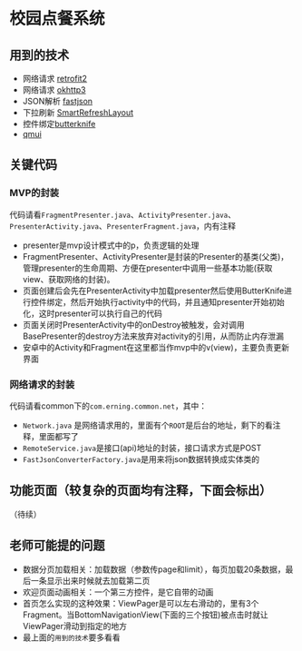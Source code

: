 # 校园点餐系统

## 用到的技术
* 网络请求 [retrofit2](https://blog.csdn.net/carson_ho/article/details/73732076)
* 网络请求 [okhttp3](https://www.jianshu.com/p/16ab28d40737)
* JSON解析 [fastjson](https://www.cnblogs.com/felixzh/p/8551796.html)
* 下拉刷新 [SmartRefreshLayout](https://www.jianshu.com/p/29e315ff44a6)
* 控件绑定[butterknife](https://www.jianshu.com/p/5dead31a84f6)
* [qmui](https://qmuiteam.com/android/documents/)

## 关键代码
### MVP的封装
代码请看`FragmentPresenter.java`、`ActivityPresenter.java`、`PresenterActivity.java`、`PresenterFragment.java`，内有注释
* presenter是mvp设计模式中的p，负责逻辑的处理
* FragmentPresenter、ActivityPresenter是封装的Presenter的基类(父类)，管理presenter的生命周期、方便在presenter中调用一些基本功能(获取view、获取网络的封装)。
* 页面创建后会先在PresenterActivity中加载presenter然后使用ButterKnife进行控件绑定，然后开始执行activity中的代码，并且通知presenter开始初始化，这时presenter可以执行自己的代码
* 页面关闭时PresenterActivity中的onDestroy被触发，会对调用BasePresenter的destroy方法来放弃对activity的引用，从而防止内存泄漏
* 安卓中的Activity和Fragment在这里都当作mvp中的v(view)，主要负责更新界面

### 网络请求的封装
代码请看common下的`com.erning.common.net`，其中：
* `Network.java` 是网络请求用的，里面有个`ROOT`是后台的地址，剩下的看注释，里面都写了
* `RemoteService.java`是接口(api)地址的封装，接口请求方式是POST
* `FastJsonConverterFactory.java`是用来将json数据转换成实体类的

## 功能页面（较复杂的页面均有注释，下面会标出）
（待续）

## 老师可能提的问题
* 数据分页加载相关：加载数据（参数传page和limit），每页加载20条数据，最后一条显示出来时候就去加载第二页
* 欢迎页面动画相关：一个第三方控件，是它自带的动画
* 首页怎么实现的这种效果：ViewPager是可以左右滑动的，里有3个Fragment。当BottomNavigationView(下面的三个按钮)被点击时就让ViewPager滑动到指定的地方
* 最上面的`用到的技术`要多看看